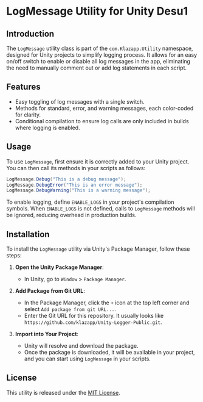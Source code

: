 # LogMessage Utility for Unity Desu1

## Introduction
The `LogMessage` utility class is part of the `com.Klazapp.Utility` namespace, designed for Unity projects to simplify logging process. It allows for an easy on/off switch to enable or disable all log messages in the app, eliminating the need to manually comment out or add log statements in each script.

## Features
- Easy toggling of log messages with a single switch.
- Methods for standard, error, and warning messages, each color-coded for clarity.
- Conditional compilation to ensure log calls are only included in builds where logging is enabled.

## Usage
To use `LogMessage`, first ensure it is correctly added to your Unity project. You can then call its methods in your scripts as follows:

```csharp
LogMessage.Debug("This is a debug message");
LogMessage.DebugError("This is an error message");
LogMessage.DebugWarning("This is a warning message");
```

To enable logging, define `ENABLE_LOGS` in your project's compilation symbols. When `ENABLE_LOGS` is not defined, calls to `LogMessage` methods will be ignored, reducing overhead in production builds.

## Installation
To install the `LogMessage` utility via Unity's Package Manager, follow these steps:

1. **Open the Unity Package Manager**:
   - In Unity, go to `Window` > `Package Manager`.

2. **Add Package from Git URL**:
   - In the Package Manager, click the `+` icon at the top left corner and select `Add package from git URL...`.
   - Enter the Git URL for this repository. It usually looks like `https://github.com/klazapp/Unity-Logger-Public.git`.

3. **Import into Your Project**:
   - Unity will resolve and download the package.
   - Once the package is downloaded, it will be available in your project, and you can start using `LogMessage` in your scripts.

## License
This utility is released under the [MIT License](LICENSE).
